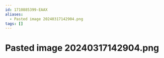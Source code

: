 ```yaml
---
id: 1710885399-EAAX
aliases:
  - Pasted image 20240317142904.png
tags: []
---
```


# Pasted image 20240317142904.png
